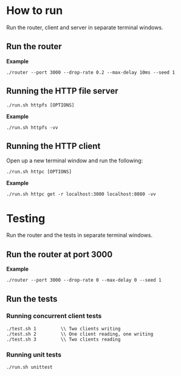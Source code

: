 # How to run
Run the router, client and server in separate terminal windows.  
## Run the router

**Example**
```
./router --port 3000 --drop-rate 0.2 --max-delay 10ms --seed 1
```
## Running the HTTP file server

`./run.sh httpfs [OPTIONS]`

**Example**
```
./run.sh httpfs -vv
```

## Running the HTTP client
Open up a new terminal window and run the following:  

`./run.sh httpc [OPTIONS]`

**Example**
```
./run.sh httpc get -r localhost:3000 localhost:8080 -vv
```

# Testing

Run the router and the tests in separate terminal windows.
## Run the router at port 3000

**Example**
```
./router --port 3000 --drop-rate 0 --max-delay 0 --seed 1
```

## Run the tests

### Running concurrent client tests

```
./test.sh 1         \\ Two clients writing
./test.sh 2         \\ One client reading, one writing
./test.sh 3         \\ Two clients reading
```

### Running unit tests

```
./run.sh unittest
```
